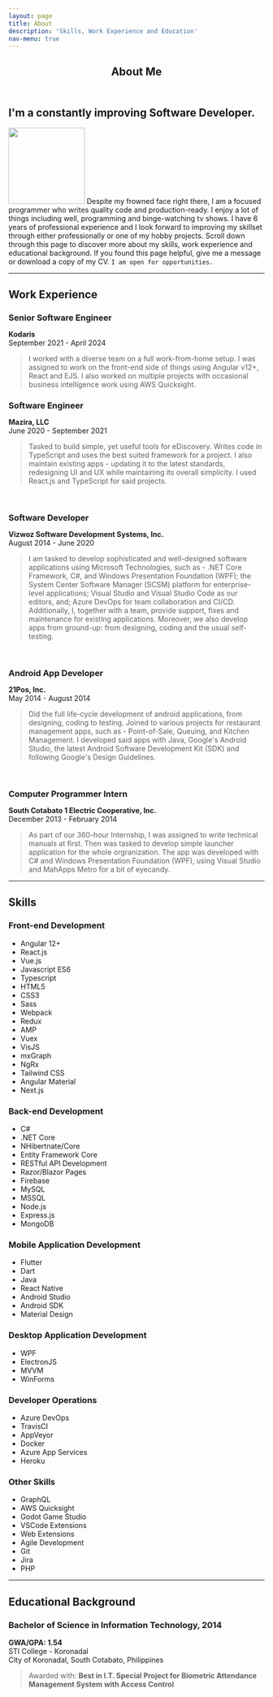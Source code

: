 ```yaml
---
layout: page
title: About
description: 'Skills, Work Experience and Education'
nav-menu: true
---
```


<!-- Main -->
<div id="main" class="alt">

<!-- One -->
<section id="one">
	<div class="inner">
		<header class="major">
			<h1>About Me</h1>
		</header>

<!-- Content -->
<h2 id="content">I'm a constantly improving Software Developer.</h2>
<p><span class="image left"><img style="width: 150px" src="{% link assets/images/portrait.jpg %}" alt="" /></span>
Despite my frowned face right there, I am a focused programmer who writes quality code and production-ready.
I enjoy a lot of things including well, programming and binge-watching tv shows. I have 6 years of professional
experience and I look forward to improving my skillset through either professionally or one of my hobby projects.
Scroll down through this page to discover more about my skills, work experience and educational background. If you found
this page helpful, give me a message or download a copy of my CV. <code>I am open for opportunities.</code></p>

<hr class="major" />

<h2>Work Experience</h2>

<h3 style="margin-bottom: 0;">Senior Software Engineer</h3>
<p><b>Kodaris</b> <br />
September 2021 - April 2024
</p>

<blockquote>
I worked with a diverse team on a full work-from-home setup. I was assigned to work on the front-end side of things using Angular v12+, React and EJS. I also worked on multiple projects with occasional business intelligence work using AWS Quicksight.
</blockquote>

<h3 style="margin-bottom: 0;">Software Engineer</h3>
<p><b>Mazira, LLC</b> <br />
June 2020 - September 2021
</p>

<blockquote>Tasked to build simple, yet useful tools for eDiscovery. Writes code in TypeScript and uses the best suited framework for a project. I also maintain 
existing apps - updating it to the latest standards, redesigning UI and UX while maintaining its overall simplicity. I used React.js and TypeScript for said projects.
</blockquote>

<br />

<h3 style="margin-bottom: 0;">Software Developer</h3>
<p><b>Vizwoz Software Development Systems, Inc.</b> <br />
August 2014 - June 2020
</p>

<blockquote>I am tasked to develop sophisticated and well-designed software applications using Microsoft Technologies, such as - .NET Core Framework, C#, and Windows Presentation Foundation (WPF); the System Center Software Manager (SCSM) platform for enterprise-level applications; Visual Studio and Visual Studio Code as our editors, and; Azure DevOps for team collaboration and CI/CD. Additionally, I, together with a team, provide support, fixes and maintenance for existing applications. Moreover, we also develop apps from ground-up: from designing, coding and the usual self-testing.
</blockquote>

<br />

<h3 style="margin-bottom: 0;">Android App Developer</h3>
<p><b>21Pos, Inc.</b> <br />
May 2014 - August 2014
</p>

<blockquote>Did the full life-cycle development of android applications, from designing, coding to testing. Joined to various projects for restaurant management apps, such as - Point-of-Sale, Queuing, and Kitchen Management. I developed said apps with Java, Google's Android Studio, the latest Android Software Development Kit (SDK) and following Google's Design Guidelines.</blockquote>

<br />

<h3 style="margin-bottom: 0;">Computer Programmer Intern</h3>
<p><b>South Cotabato 1 Electric Cooperative, Inc.</b> <br />
December 2013 - February 2014
</p>

<blockquote>As part of our 360-hour Internship, I was assigned to write technical manuals at first. Then was tasked to develop simple launcher application for the whole orgranization. The app was developed with C# and Windows Presentation Foundation (WPF), using Visual Studio and MahApps Metro for a bit of eyecandy.</blockquote>

<hr class="major" />

<h2>Skills</h2>

<h3>Front-end Development</h3>

<ul class="actions">
	<li><a class="button special">Angular 12+</a></li>
	<li><a class="button special">React.js</a></li>
	<li><a class="button special">Vue.js</a></li>
	<li><a class="button special">Javascript ES6</a></li>
	<li><a class="button special">Typescript</a></li>
	<li><a class="button special">HTML5</a></li>
	<li><a class="button special">CSS3</a></li>
	<li><a class="button special">Sass</a></li>
	<li><a class="button special">Webpack</a></li>
	<li><a class="button special">Redux</a></li>
	<li><a class="button special">AMP</a></li>
	<li><a class="button special">Vuex</a></li>
	<li><a class="button special">VisJS</a></li>
	<li><a class="button special">mxGraph</a></li>
	<li><a class="button special">NgRx</a></li>
	<li><a class="button special">Tailwind CSS</a></li>
	<li><a class="button special">Angular Material</a></li>
	<li><a class="button special">Next.js</a></li>
</ul>

<h3>Back-end Development</h3>

<ul class="actions">
	<li><a class="button special">C#</a></li>
	<li><a class="button special">.NET Core</a></li>
	<li><a class="button special">NHibertnate/Core</a></li>
	<li><a class="button special">Entity Framework Core</a></li>
	<li><a class="button special">RESTful API Development</a></li>
	<li><a class="button special">Razor/Blazor Pages</a></li>
	<li><a class="button special">Firebase</a></li>
	<li><a class="button special">MySQL</a></li>
	<li><a class="button special">MSSQL</a></li>
	<li><a class="button special">Node.js</a></li>
	<li><a class="button special">Express.js</a></li>
	<li><a class="button special">MongoDB</a></li>
</ul>

<h3>Mobile Application Development</h3>

<ul class="actions">
	<li><a class="button special">Flutter</a></li>
	<li><a class="button special">Dart</a></li>
	<li><a class="button special">Java</a></li>
	<li><a class="button special">React Native</a></li>
	<li><a class="button special">Android Studio</a></li>
	<li><a class="button special">Android SDK</a></li>
	<li><a class="button special">Material Design</a></li>
</ul>

<h3>Desktop Application Development</h3>

<ul class="actions">
	<li><a class="button special">WPF</a></li>
	<li><a class="button special">ElectronJS</a></li>
	<li><a class="button special">MVVM</a></li>
	<li><a class="button special">WinForms</a></li>
</ul>

<h3>Developer Operations</h3>

<ul class="actions">
	<li><a class="button special">Azure DevOps</a></li>
	<li><a class="button special">TravisCI</a></li>
	<li><a class="button special">AppVeyor</a></li>
	<li><a class="button special">Docker</a></li>
	<li><a class="button special">Azure App Services</a></li>
	<li><a class="button special">Heroku</a></li>
</ul>

<h3>Other Skills</h3>

<ul class="actions">
	<li><a class="button special">GraphQL</a></li>
	<li><a class="button special">AWS Quicksight</a></li>
	<li><a class="button special">Godot Game Studio</a></li>
	<li><a class="button special">VSCode Extensions</a></li>
	<li><a class="button special">Web Extensions</a></li>
	<li><a class="button special">Agile Development</a></li>
	<li><a class="button special">Git</a></li>
	<li><a class="button special">Jira</a></li>
	<li><a class="button special">PHP</a></li>
</ul>

<hr class="major" />

<h2>Educational Background</h2>

<h3>Bachelor of Science in Information Technology, 2014</h3>
<p><b>GWA/GPA: 1.54</b><br/>
STI College - Koronadal<br/>
City of Koronadal, South Cotabato, Philippines
</p>
<blockquote>
Awarded with: <b>Best in I.T. Special Project for Biometric Attendance Management System with Access Control</b>
</blockquote>

</div>
</section>

</div>
